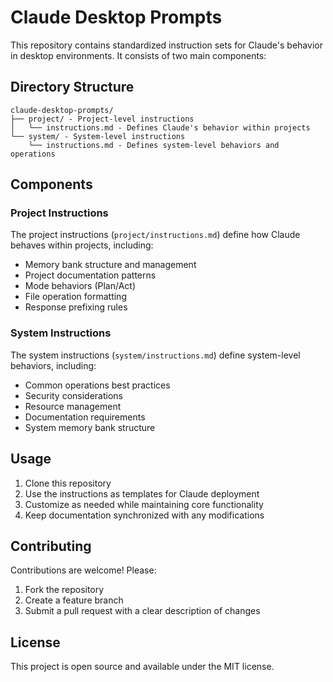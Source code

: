 # Claude Desktop Prompts

This repository contains standardized instruction sets for Claude's behavior in desktop environments. It consists of two main components:

## Directory Structure

```
claude-desktop-prompts/
├── project/ - Project-level instructions
│   └── instructions.md - Defines Claude's behavior within projects
└── system/ - System-level instructions
    └── instructions.md - Defines system-level behaviors and operations
```

## Components

### Project Instructions
The project instructions (`project/instructions.md`) define how Claude behaves within projects, including:
- Memory bank structure and management
- Project documentation patterns
- Mode behaviors (Plan/Act)
- File operation formatting
- Response prefixing rules

### System Instructions
The system instructions (`system/instructions.md`) define system-level behaviors, including:
- Common operations best practices
- Security considerations
- Resource management
- Documentation requirements
- System memory bank structure

## Usage

1. Clone this repository
2. Use the instructions as templates for Claude deployment
3. Customize as needed while maintaining core functionality
4. Keep documentation synchronized with any modifications

## Contributing

Contributions are welcome! Please:
1. Fork the repository
2. Create a feature branch
3. Submit a pull request with a clear description of changes

## License

This project is open source and available under the MIT license.
